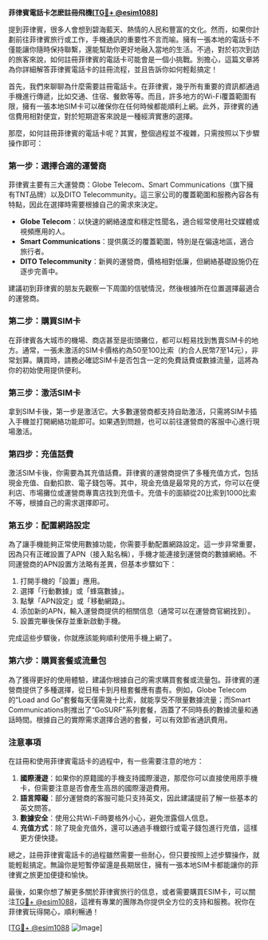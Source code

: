 **菲律賓電話卡怎麽註冊飛機[[TG💪+ @esim1088](https://t.me/s/esim1088)]**

提到菲律賓，很多人會想到碧海藍天、熱情的人民和豐富的文化。然而，如果你計劃前往菲律賓旅行或工作，手機通訊的重要性不言而喻。擁有一張本地的電話卡不僅能讓你隨時保持聯繫，還能幫助你更好地融入當地的生活。不過，對於初次到訪的旅客來說，如何註冊菲律賓的電話卡可能會是一個小挑戰。別擔心，這篇文章將為你詳細解答菲律賓電話卡的註冊流程，並且告訴你如何輕鬆搞定！

首先，我們來聊聊為什麼需要註冊電話卡。在菲律賓，幾乎所有重要的資訊都通過手機進行傳遞，比如交通、住宿、餐飲等等。而且，許多地方的Wi-Fi覆蓋範圍有限，擁有一張本地SIM卡可以確保你在任何時候都能順利上網。此外，菲律賓的通信費用相對便宜，對於短期遊客來說是一種經濟實惠的選擇。

那麼，如何註冊菲律賓的電話卡呢？其實，整個過程並不複雜，只需按照以下步驟操作即可：

### 第一步：選擇合適的運營商

菲律賓主要有三大運營商：Globe Telecom、Smart Communications（旗下擁有TNT品牌）以及DITO Telecommunity。這三家公司的覆蓋範圍和服務內容各有特點，因此在選擇時需要根據自己的需求來決定。

- **Globe Telecom**：以快速的網絡速度和穩定性聞名，適合經常使用社交媒體或視頻應用的人。
- **Smart Communications**：提供廣泛的覆蓋範圍，特別是在偏遠地區，適合旅行者。
- **DITO Telecommunity**：新興的運營商，價格相對低廉，但網絡基礎設施仍在逐步完善中。

建議初到菲律賓的朋友先觀察一下周圍的信號情況，然後根據所在位置選擇最適合的運營商。

### 第二步：購買SIM卡

在菲律賓各大城市的機場、商店甚至是街頭攤位，都可以輕易找到售賣SIM卡的地方。通常，一張未激活的SIM卡價格約為50至100比索（約合人民幣7至14元），非常划算。購買時，請務必確認SIM卡是否包含一定的免費話費或數據流量，這將為你的初始使用提供便利。

### 第三步：激活SIM卡

拿到SIM卡後，第一步是激活它。大多數運營商都支持自助激活，只需將SIM卡插入手機並打開網絡功能即可。如果遇到問題，也可以前往運營商的客服中心進行現場激活。

### 第四步：充值話費

激活SIM卡後，你需要為其充值話費。菲律賓的運營商提供了多種充值方式，包括現金充值、自動扣款、電子錢包等。其中，現金充值是最常見的方式，你可以在便利店、市場攤位或運營商專賣店找到充值卡。充值卡的面額從20比索到1000比索不等，根據自己的需求選擇即可。

### 第五步：配置網路設定

為了讓手機能夠正常使用數據功能，你需要手動配置網路設定。這一步非常重要，因為只有正確設置了APN（接入點名稱），手機才能連接到運營商的數據網絡。不同運營商的APN設置方法略有差異，但基本步驟如下：

1. 打開手機的「設置」應用。
2. 選擇「行動數據」或「蜂窩數據」。
3. 點擊「APN設定」或「移動網路」。
4. 添加新的APN，輸入運營商提供的相關信息（通常可以在運營商官網找到）。
5. 設置完畢後保存並重新啟動手機。

完成這些步驟後，你就應該能夠順利使用手機上網了。

### 第六步：購買套餐或流量包

為了獲得更好的使用體驗，建議你根據自己的需求購買套餐或流量包。菲律賓的運營商提供了多種選擇，從日租卡到月租套餐應有盡有。例如，Globe Telecom的“Load and Go”套餐每天僅需幾十比索，就能享受不限量數據流量；而Smart Communications則推出了“GoSURF”系列套餐，涵蓋了不同時長的數據流量和通話時間。根據自己的實際需求選擇合適的套餐，可以有效節省通訊費用。

### 注意事項

在註冊和使用菲律賓電話卡的過程中，有一些需要注意的地方：

1. **國際漫遊**：如果你的原籍國的手機支持國際漫遊，那麼你可以直接使用原手機卡，但需要注意是否會產生高昂的國際漫遊費用。
2. **語言障礙**：部分運營商的客服可能只支持英文，因此建議提前了解一些基本的英文問答。
3. **數據安全**：使用公共Wi-Fi時要格外小心，避免泄露個人信息。
4. **充值方式**：除了現金充值外，還可以通過手機銀行或電子錢包進行充值，這樣更方便快捷。

總之，註冊菲律賓電話卡的過程雖然需要一些耐心，但只要按照上述步驟操作，就能輕鬆搞定。無論你是短暫停留還是長期居住，擁有一張本地SIM卡都能讓你的菲律賓之旅更加便捷和愉快。

最後，如果你想了解更多關於菲律賓旅行的信息，或者需要購買ESIM卡，可以關注[TG💪+ @esim1088](https://t.me/s/esim1088)，這裡有專業的團隊為你提供全方位的支持和服務。祝你在菲律賓玩得開心，順利暢通！

[[TG💪+ @esim1088](https://t.me/s/esim1088) ![Image](https://i.postimg.cc/4NQfJmqS/Snipaste-2025-05-13-00-14-12.png)]